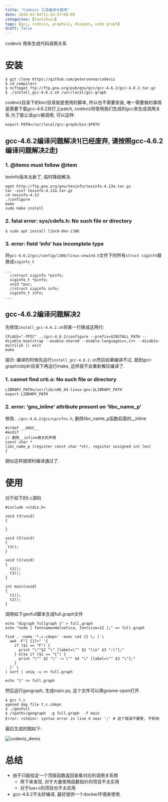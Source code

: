 ```yaml
---
title: "Codeviz 工具编译与使用"
date: 2018-03-04T11:24:57+08:00
categories: [toolchain]
tags: [gcc, codeviz, graphviz, doxygen, code graph]
draft: false
---
```


codeviz 用来生成代码调用关系

# 安装

```
$ git clone https://github.com/petersenna/codeviz
$ cd compilers
$ ncftpget ftp://ftp.gnu.org/pub/gnu/gcc/gcc-4.6.2/gcc-4.6.2.tar.gz
$ ./install_gcc-4.6.2.sh /usr/local/gcc-graph
```

codeviz目录下的bin/目录就是使用的脚本, 所以也不需要安装, 唯一需要做的事情是需要下载gcc-4.6.2并打上patch, codeviz将使用我们生成的gcc来生成调用关系.为了能让该gcc被调用, 可以这样:

```
export PATH=/usr/local/gcc-graph/bin:$PATH
```

## gcc-4.6.2编译问题解决1(已经废弃, 请按照gcc-4.6.2编译问题解决2走)

### 1. @itemx must follow @item

texinfo版本太新了, 临时降级解决.

```
wget http://ftp.gnu.org/gnu/texinfo/texinfo-4.13a.tar.gz
tar -zxvf texinfo-4.13a.tar.gz
cd texinfo-4.13
./configure
make
sudo make install
```

### 2. fatal error: sys/cdefs.h: No such file or directory

```
$ sudo apt install libc6-dev-i386
```

### 3. error: field ‘info’ has incomplete type

将`gcc-4.6.2/gcc/config/i386/linux-unwind.h`文件下的所有`struct siginfo`替换成`siginfo_t`

```
...
  //struct siginfo *pinfo;
  siginfo_t *pinfo;
  void *puc;
  //struct siginfo info;
  siginfo_t info;
...
```

## gcc-4.6.2编译问题解决2

先修改`install_gcc-4.6.2.sh`将某一行换成这两行:

```
CFLAGS="-fPIC" ../gcc-4.6.2/configure --prefix=$INSTALL_PATH --disable-bootstrap --enable-shared --enable-languages=c,c++ --disable-multilib || exit
make
```

提示: 编译的时候先运行`install_gcc-4.6.2.sh`然后如果编译不过, 就到gcc-graph/objdir目录下再运行make, 这样就不会重新解压编译了.

### 1. cannot find crti.o: No such file or directory

```
LIBRARY_PATH=/usr/lib/x86_64-linux-gnu:$LIBRARY_PATH
export LIBRARY_PATH
```

### 2. error: ‘gnu_inline’ attribute present on ‘libc_name_p’

修改`../gcc-4.6.2/gcc/cp/cfns.h`, 删除libc_name_p函数前面的__inline

```
#ifdef __GNUC__
#endif
// 删除__inline相关的声明
const char *
libc_name_p (register const char *str, register unsigned int len)
{
```

貌似这样就顺利编译通过了.

# 使用

对于如下的t.c源码

```
#include <stdio.h>
 
void t3(void)
{
 
}
 
void t2(void)
{
 t3();
}
 
void t1(void)
{
  t2();
  t3();
}
 
int main(void)
{
  t1();
  t2();
}
```

调用如下genfull脚本生成full.graph文件

```
echo "digraph fullgraph {" > full.graph
echo "node [ fontname=Helvetica, fontsize=12 ];" >> full.graph
 
find . -name '*.c.cdepn' -exec cat {} \; | \
  awk -F"[ {}]+" '{
    if ($1 == "F") {
      print "\""$2 "\" [label=\"" $2 "\\n" $3 ":\"];"
    } else if ($1 == "C") {
      print "\"" $2 "\" -> \"" $4 "\" [label=\"" $3 "\"];"
    }
  }' \
| sort | uniq -u >> full.graph
 
echo "}" >> full.graph
```

然后运行gengraph, 生成main.ps, 这个文件可以用gnome-open打开.

```
$ gcc t.c
opened dep file t.c.cdepn
$ ./genfull
$ /<path>/gengraph  -g full.graph  -f main
Error: <stdin>: syntax error in line 4 near ';' # 这个错误不要管, 不影响
```

最后生成的图如下:

![codeviz_demo](https://user-images.githubusercontent.com/1551572/36943107-f880f146-1fbd-11e8-8c60-3f9456a6a1ef.png)


# 总结

- 由于只能给定一个顶层函数返回查看对应的调用关系图
  - 用下来发现, 对于大量使用函数指针的项目不太实用
  - 对于lua+c的项目也不太实用
- gcc-4.6.2不太好编译, 最好提供一个docker环境来使用.
